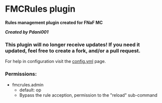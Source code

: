 # FMCRules plugin
**Rules management plugin created for FNaF MC**

**_Created by Pdani001_**

### This plugin will no longer receive updates! If you need it updated, feel free to create a fork, and/or a pull request.

For help in configuration visit the [config.yml](https://github.com/FNaF-MC/FMCRules/blob/master/src/config.yml) page.

### Permissions:
- fmcrules.admin
  - default: op
  - Bypass the rule acception, permission to the "reload" sub-command